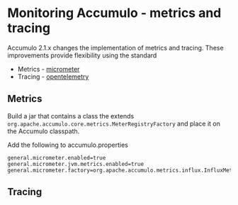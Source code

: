 # Monitoring Accumulo - metrics and tracing

Accumulo 2.1.x changes the implementation of metrics and tracing. These improvements
provide flexibility using the standard 

 - Metrics - [micrometer](https://micrometer.io/)
 - Tracing - [opentelemetry](https://opentelemetry.io/)

## Metrics
Build a jar that contains a class the extends `org.apache.accumulo.core.metrics.MeterRegistryFactory` and place it on the Accumulo classpath.

Add the following to accumulo.properties
```
general.micrometer.enabled=true
general.micrometer.jvm.metrics.enabled=true
general.micrometer.factory=org.apache.accumulo.metrics.influx.InfluxMetricsRegistryFactory
```
## Tracing

